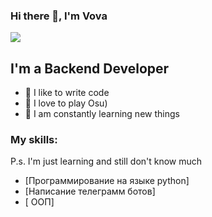 ### Hi there 👋, I'm Vova

![](https://komarev.com/ghpvc/?username=oxxios)

## I'm a Backend Developer
- 💪 I like to write code
- 🎉 I love to play Osu)
- 🥅 I am constantly learning new things



### My skills:
P.s. I'm just learning and still don't know much
<!-- BLOG-POST-LIST:START -->
- [Программирование на языке python]
- [Написание телеграмм ботов]
- [ ООП]









